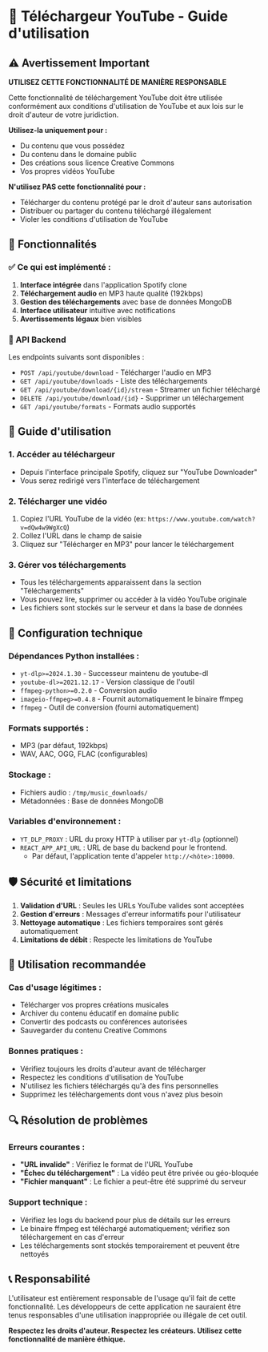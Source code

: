 # 🎵 Téléchargeur YouTube - Guide d'utilisation

## ⚠️ Avertissement Important

**UTILISEZ CETTE FONCTIONNALITÉ DE MANIÈRE RESPONSABLE**

Cette fonctionnalité de téléchargement YouTube doit être utilisée conformément aux conditions d'utilisation de YouTube et aux lois sur le droit d'auteur de votre juridiction. 

**Utilisez-la uniquement pour :**
- Du contenu que vous possédez
- Du contenu dans le domaine public
- Des créations sous licence Creative Commons
- Vos propres vidéos YouTube

**N'utilisez PAS cette fonctionnalité pour :**
- Télécharger du contenu protégé par le droit d'auteur sans autorisation
- Distribuer ou partager du contenu téléchargé illégalement
- Violer les conditions d'utilisation de YouTube

## 🚀 Fonctionnalités

### ✅ Ce qui est implémenté :

1. **Interface intégrée** dans l'application Spotify clone
2. **Téléchargement audio** en MP3 haute qualité (192kbps)
3. **Gestion des téléchargements** avec base de données MongoDB
4. **Interface utilisateur** intuitive avec notifications
5. **Avertissements légaux** bien visibles

### 🔧 API Backend

Les endpoints suivants sont disponibles :

- `POST /api/youtube/download` - Télécharger l'audio en MP3
- `GET /api/youtube/downloads` - Liste des téléchargements
- `GET /api/youtube/download/{id}/stream` - Streamer un fichier téléchargé
- `DELETE /api/youtube/download/{id}` - Supprimer un téléchargement
- `GET /api/youtube/formats` - Formats audio supportés

## 📱 Guide d'utilisation

### 1. Accéder au téléchargeur
- Depuis l'interface principale Spotify, cliquez sur "YouTube Downloader"
- Vous serez redirigé vers l'interface de téléchargement

### 2. Télécharger une vidéo
1. Copiez l'URL YouTube de la vidéo (ex: `https://www.youtube.com/watch?v=dQw4w9WgXcQ`)
2. Collez l'URL dans le champ de saisie
3. Cliquez sur "Télécharger en MP3" pour lancer le téléchargement

### 3. Gérer vos téléchargements
- Tous les téléchargements apparaissent dans la section "Téléchargements"
- Vous pouvez lire, supprimer ou accéder à la vidéo YouTube originale
- Les fichiers sont stockés sur le serveur et dans la base de données

## 🔧 Configuration technique

### Dépendances Python installées :
- `yt-dlp>=2024.1.30` - Successeur maintenu de youtube-dl
- `youtube-dl>=2021.12.17` - Version classique de l'outil
- `ffmpeg-python>=0.2.0` - Conversion audio
- `imageio-ffmpeg>=0.4.8` - Fournit automatiquement le binaire ffmpeg
- `ffmpeg` - Outil de conversion (fourni automatiquement)

### Formats supportés :
- MP3 (par défaut, 192kbps)
- WAV, AAC, OGG, FLAC (configurables)

### Stockage :
- Fichiers audio : `/tmp/music_downloads/`
- Métadonnées : Base de données MongoDB

### Variables d'environnement :
- `YT_DLP_PROXY` : URL du proxy HTTP à utiliser par `yt-dlp` (optionnel)
- `REACT_APP_API_URL` : URL de base du backend pour le frontend.
  - Par défaut, l'application tente d'appeler `http://<hôte>:10000`.

## 🛡️ Sécurité et limitations

1. **Validation d'URL** : Seules les URLs YouTube valides sont acceptées
2. **Gestion d'erreurs** : Messages d'erreur informatifs pour l'utilisateur
3. **Nettoyage automatique** : Les fichiers temporaires sont gérés automatiquement
4. **Limitations de débit** : Respecte les limitations de YouTube

## 🎯 Utilisation recommandée

### Cas d'usage légitimes :
- Télécharger vos propres créations musicales
- Archiver du contenu éducatif en domaine public
- Convertir des podcasts ou conférences autorisées
- Sauvegarder du contenu Creative Commons

### Bonnes pratiques :
- Vérifiez toujours les droits d'auteur avant de télécharger
- Respectez les conditions d'utilisation de YouTube
- N'utilisez les fichiers téléchargés qu'à des fins personnelles
- Supprimez les téléchargements dont vous n'avez plus besoin

## 🔍 Résolution de problèmes

### Erreurs courantes :
- **"URL invalide"** : Vérifiez le format de l'URL YouTube
- **"Échec du téléchargement"** : La vidéo peut être privée ou géo-bloquée
- **"Fichier manquant"** : Le fichier a peut-être été supprimé du serveur

### Support technique :
- Vérifiez les logs du backend pour plus de détails sur les erreurs
- Le binaire ffmpeg est téléchargé automatiquement; vérifiez son téléchargement en cas d'erreur
- Les téléchargements sont stockés temporairement et peuvent être nettoyés

## 📞 Responsabilité

L'utilisateur est entièrement responsable de l'usage qu'il fait de cette fonctionnalité. Les développeurs de cette application ne sauraient être tenus responsables d'une utilisation inappropriée ou illégale de cet outil.

**Respectez les droits d'auteur. Respectez les créateurs. Utilisez cette fonctionnalité de manière éthique.**